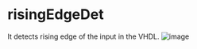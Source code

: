 # risingEdgeDet
It detects rising edge of the input in the VHDL.
![image](https://user-images.githubusercontent.com/65511212/194764625-fa535e06-5a76-4252-9d0b-067174215832.png)
